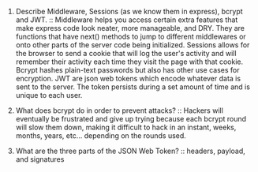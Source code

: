 <!-- Answers to the Short Answer Essay Questions go here -->

1.  Describe Middleware, Sessions (as we know them in express), bcrypt and JWT.  ::  Middleware helps you access certain extra features that make express code look neater, more manageable, and DRY.  They are functions that have next() methods to jump to different middlewares or onto other parts of the server code being initialized.  Sessions allows for the browser to send a cookie that will log the user's activity and will remember their activity each time they visit the page with that cookie.  Bcrypt hashes plain-text passwords but also has other use cases for encryption.  JWT are json web tokens which encode whatever data is sent to the server.  The token persists during a set amount of time and is unique to each user.

2.  What does bcrypt do in order to prevent attacks?  ::  Hackers will eventually be frustrated and give up trying because each bcrypt round will slow them down, making it difficult to hack in an instant, weeks, months, years, etc... depending on the rounds used.

3.  What are the three parts of the JSON Web Token? :: headers, payload, and signatures
